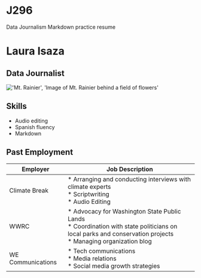 # J296
Data Journalism Markdown practice resume
# Laura Isaza
## Data Journalist
!['Mt. Rainier', 'Image of Mt. Rainier behind a field of flowers'](https://npf-prod.imgix.net/uploads/shutterstock_110306771.jpg?auto=compress%2Cformat&fit=max&q=80&w=1600)
## Skills
* Audio editing
* Spanish fluency
* Markdown

## Past Employment
| Employer          | Job Description                                                                                                                                                    |
|-------------------|--------------------------------------------------------------------------------------------------------------------------------------------------------------------|
| Climate Break     | * Arranging and conducting interviews with climate experts <br> * Scriptwriting <br> * Audio Editing                                                               |
| WWRC              | * Advocacy for Washington State Public Lands <br> * Coordination with state politicians on local parks and conservation projects <br> * Managing organization blog |
| WE Communications | * Tech communications <br> * Media relations <br> * Social media growth strategies                                                                                 |
